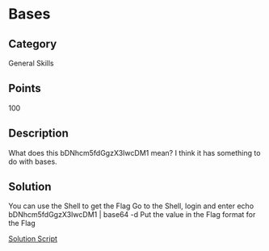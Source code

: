 # Bases

## Category
General Skills

## Points 
100

## Description
What does this bDNhcm5fdGgzX3IwcDM1 mean? I think it has something to do with bases.

## Solution
You can use the Shell to get the Flag
Go to the Shell, login and enter
echo bDNhcm5fdGgzX3IwcDM1 | base64 -d
Put the value in the Flag format for the Flag

[Solution Script](https://github.com/NDJSec/PicoCTF-2019-Writeup/blob/master/General_Skills/Bases/Solution.py)
